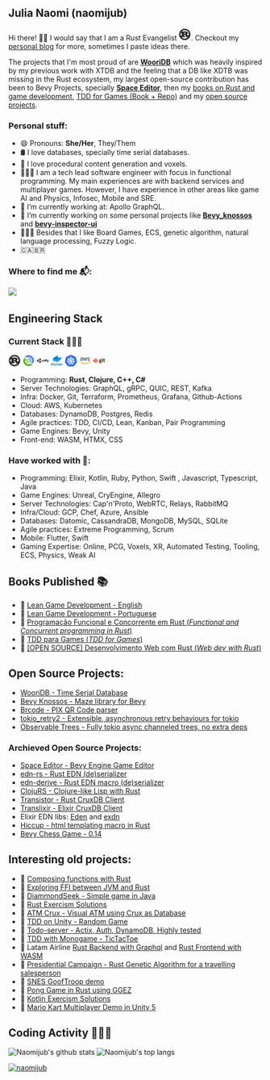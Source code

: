 ## Julia Naomi (naomijub)

Hi there! 👋🏽
I would say that I am a Rust Evangelist <code><img height="24" src="https://raw.githubusercontent.com/github/explore/80688e429a7d4ef2fca1e82350fe8e3517d3494d/topics/rust/rust.png" alt="rust"/></code>. Checkout my [personal blog](https://naomijub.github.io/blog/cover.html) for more, sometimes I paste ideas there.

The projects that I'm most proud of are **[WooriDB](https://github.com/naomijub/wooridb)** which was heavily inspired by my previous work with XTDB and the feeling that a DB like XDTB was missing in the Rust ecosystem, my largest open-source contribution has been to Bevy Projects, specially **[Space Editor](https://github.com/rewin123/space_editor)**, then my [books on Rust and game development](#books-published-), [TDD for Games (Book + Repo)](https://github.com/GameTDD/TDD-on-Unity) and my [open source projects](#open-source-projects).

### Personal stuff:
- 😄 Pronouns: **She/Her**, They/Them
- 🛢️ I love databases, specially time serial databases.
- 👾 I love procedural content generation and voxels.
- 👩🏽‍💻 I am a tech lead software engineer with focus in functional programming. My main experiences are with backend services and multiplayer games. However, I have experience in other areas like  game AI and Physics, Infosec, Mobile and SRE. 
- 🔭 I’m currently working at: Apollo GraphQL.
- 👯 I’m currently working on some personal projects like **[Bevy_knossos](https://github.com/naomijub/bevy_knossos)** and **[bevy-inspector-ui](https://github.com/naomijub/bevy-inspector-ui)**
- 👩🏽‍🎓 Besides that I like Board Games, ECS, genetic algorithm, natural language processing, Fuzzy Logic. 
- 🇨🇦🇧🇷

### Where to find me 📬:

<a href="https://www.linkedin.com/in/naomijub">
 <img width="28" src="https://user-images.githubusercontent.com/14813660/170812779-06f9dc9a-7041-4d36-8710-2b4706664860.png" />
</a>

<br/>


## Engineering Stack

### Current Stack 👩🏽‍💻
<code><img height="24" src="https://raw.githubusercontent.com/github/explore/80688e429a7d4ef2fca1e82350fe8e3517d3494d/topics/rust/rust.png" alt="rust"/></code> <code><img height="24" src="https://raw.githubusercontent.com/github/explore/80688e429a7d4ef2fca1e82350fe8e3517d3494d/topics/clojure/clojure.png" alt="clojure"/></code> <code><img height="24" src="https://raw.githubusercontent.com/github/explore/80688e429a7d4ef2fca1e82350fe8e3517d3494d/topics/unity/unity.png" alt="unity"/></code> <code><img height="24" src="https://raw.githubusercontent.com/github/explore/80688e429a7d4ef2fca1e82350fe8e3517d3494d/topics/docker/docker.png" alt="docker"/></code> <code><img height="24" src="https://raw.githubusercontent.com/github/explore/80688e429a7d4ef2fca1e82350fe8e3517d3494d/topics/kubernetes/kubernetes.png" alt="kubernetes"/></code> <code><img height="24" src="https://raw.githubusercontent.com/github/explore/80688e429a7d4ef2fca1e82350fe8e3517d3494d/topics/aws/aws.png" alt="aws"/></code> <code><img height="24" src="https://raw.githubusercontent.com/github/explore/80688e429a7d4ef2fca1e82350fe8e3517d3494d/topics/git/git.png" alt="git"/></code>

- Programming: **Rust, Clojure, C++, C#**
- Server Technologies: GraphQL, gRPC, QUIC, REST, Kafka
- Infra: Docker, Git, Terraform, Prometheus, Grafana, Github-Actions
- Cloud: AWS, Kubernetes
- Databases: DynamoDB, Postgres, Redis
- Agile practices: TDD, CI/CD, Lean, Kanban, Pair Programming
- Game Engines: Bevy, Unity
- Front-end: WASM, HTMX, CSS

### Have worked with 👾:
- Programming: Elixir, Kotlin, Ruby, Python, Swift , Javascript, Typescript, Java
- Game Engines: Unreal, CryEngine, Allegro
- Server Technologies:  Cap'n'Proto, WebRTC, Relays, RabbitMQ
- Infra/Cloud: GCP, Chef, Azure, Ansible
- Databases: Datomic, CassandraDB, MongoDB, MySQL, SQLite
- Agile practices: Extreme Programming, Scrum
- Mobile: Flutter, Swift
- Gaming Expertise: Online, PCG, Voxels, XR, Automated Testing, Tooling, ECS, Physics, Weak AI


## Books Published 📚
- 📖 [Lean Game Development - English](https://www.apress.com/gp/book/9781484232156)
- 📖 [Lean Game Development - Portuguese](https://www.casadocodigo.com.br/products/livro-lean-game-development)
- 📖 [Programação Funcional e Concorrente em Rust (*Functional and Concurrent programming in Rust*)](https://www.casadocodigo.com.br/products/livro-rust-funcional-concorrente)
- 📖 [TDD para Games (*TDD for Games*)](https://www.casadocodigo.com.br/products/livro-tdd-games)
- 📖 [[OPEN SOURCE] Desenvolvimento Web com Rust (*Web dev with Rust*)](https://github.com/naomijub/web-dev-rust-book)

## Open Source Projects:
- [WooriDB - Time Serial Database](https://github.com/naomijub/wooridb)
- [Bevy Knossos - Maze library for Bevy](https://github.com/naomijub/bevy_knossos)
- [Brcode - PIX QR Code parser](https://github.com/naomijub/brcode)
- [tokio_retry2 - Extensible, asynchronous retry behaviours for tokio](https://github.com/naomijub/tokio-retry)
- [Observable Trees - Fully tokio async channeled trees, no extra deps](https://github.com/naomijub/Observable-btree)

### Archieved Open Source Projects:
- [Space Editor - Bevy Engine Game Editor](https://github.com/rewin123/space_editor)
- [edn-rs - Rust EDN (de)serializer](https://github.com/naomijub/edn-rs)
- [edn-derive - Rust EDN macro (de)serializer](https://github.com/otaviopace/edn-derive)
- [ClojuRS - Clojure-like Lisp with Rust](https://github.com/naomijub/ClojuRS)
- [Transistor - Rust CruxDB Client](https://github.com/naomijub/transistor) 
- [Translixir - Elixir CruxDB Client](https://github.com/naomijub/translixir) 
- Elixir EDN libs: [Eden](https://github.com/jfacorro/Eden) and [exdn](https://github.com/psfblair/exdn)
- [Hiccup - html templating macro in Rust](https://github.com/naomijub/hiccup)
- [Bevy Chess Game - 0.14](https://github.com/naomijub/bevy_chess)
  
## Interesting old projects:
- 📌 [Composing functions with Rust](https://github.com/naomijub/rust-compose)
- 📌 [Exploring FFI between JVM and Rust](https://github.com/naomijub/JVM-rust-ffi)
- 📌 [DiammondSeek - Simple game in Java](https://github.com/naomijub/DiammondSeek)
- 📌 [Rust Exercism Solutions](https://github.com/naomijub/rust-exercism)
- 📌 [ATM Crux - Visual ATM using Crux as Database](https://github.com/naomijub/atm-crux)
- 📌 [TDD on Unity - Random Game](https://github.com/GameTDD/TDD-on-Unity)
- 📌 [Todo-server - Actix, Auth, DynamoDB, Highly tested](https://github.com/web-dev-rust/todo-server)
- 📌 [TDD with Monogame - TicTacToe](https://github.com/GameTDD/monogame)
- 📌 Latam Airline [Rust Backend with Graphql](https://github.com/web-dev-rust/airline-tickets) and [Rust Frontend with WASM](https://github.com/web-dev-rust/wasm-airline)
- 📌 [Presidential Campaign - Rust Genetic Algorithm for a travelling salesperson](https://github.com/naomijub/presidential-campaing)
- 📌 [SNES GoofTroop demo](https://github.com/naomijub/SNESGoofTroop)
- 📌 [Pong Game in Rust using GGEZ](https://github.com/Alibaba-50-thieves/pong)
- 📌 [Kotlin Exercism Solutions](https://github.com/naomijub/kotlin-exercism)
- 📌 [Mario Kart Multiplayer Demo in Unity 5](https://github.com/TrioDeTres/MarioKart-5.4)

## Coding Activity 👩🏽‍💻

<div style="display:inline" align="left">
<img src="https://github-readme-stats.vercel.app/api?username=naomijub&show_icons=true&?count_private=true&theme=dracula&include_all_commits=true" height="150" alt="Naomijub's github stats" />

<img src="https://github-readme-stats.vercel.app/api/top-langs/?username=naomijub&hide=Makefile&layout=compact" height="150" alt="Naomijub's top langs" />
</div>
<p align="left"> <a href="https://github.com/ryo-ma/github-profile-trophy"><img src="https://github-profile-trophy.vercel.app/?username=naomijub&theme=dracula" alt="naomijub" /></a> </p>
